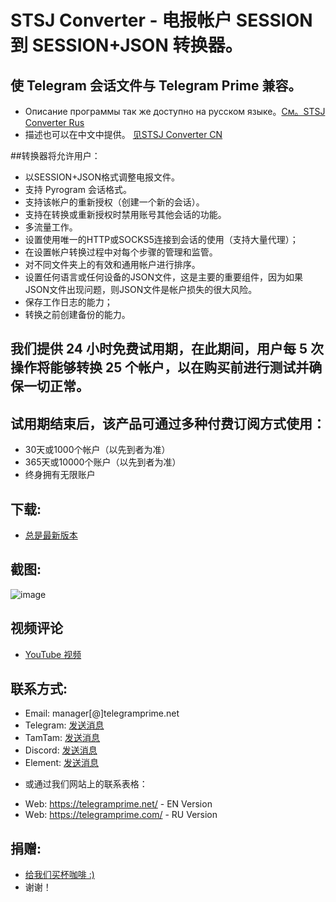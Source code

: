 # STSJ Converter - 电报帐户 SESSION 到 SESSION+JSON 转换器。

## 使 Telegram 会话文件与 Telegram Prime 兼容。
* Описание программы так же доступно на русском языке。[См。STSJ Converter Rus](https://github.com/telegram-prime/Telegram-.Session-to-.Session-.Json-Converter-RU)
* 描述也可以在中文中提供。 [见STSJ Converter CN](https://github.com/telegram-prime/Telegram-.Session-to-.Session-.Json-Converter-CN)


##转换器将允许用户：
 - 以SESSION+JSON格式调整电报文件。
 - 支持 Pyrogram 会话格式。
 - 支持该帐户的重新授权（创建一个新的会话）。
 - 支持在转换或重新授权时禁用账号其他会话的功能。
 - 多流量工作。
 - 设置使用唯一的HTTP或SOCKS5连接到会话的使用（支持大量代理）；
 - 在设置帐户转换过程中对每个步骤的管理和监管。
 - 对不同文件夹上的有效和通用帐户进行排序。
 - 设置任何语言或任何设备的JSON文件，这是主要的重要组件，因为如果JSON文件出现问题，则JSON文件是帐户损失的很大风险。
 - 保存工作日志的能力；
 - 转换之前创建备份的能力。


## 我们提供 24 小时免费试用期，在此期间，用户每 5 次操作将能够转换 25 个帐户，以在购买前进行测试并确保一切正常。


## 试用期结束后，该产品可通过多种付费订阅方式使用：
- 30天或1000个帐户（以先到者为准）
- 365天或10000个账户（以先到者为准）
- 终身拥有无限账户


## 下载:
 - [总是最新版本](https://github.com/telegram-prime/Telegram-.Session-to-.Session-.Json-Converter-CN/releases/latest)


## 截图:
![image](https://github.com/user-attachments/assets/b589e903-9d54-41c2-b787-87e7909bdff8)


## 视频评论
- [YouTube 视频](https://youtu.be/TjmF4SK9MQ4)


##  联系方式:
- Email:    manager[@]telegramprime.net
- Telegram: [发送消息](https://telegramprime.com/telegram-contact)
- TamTam:   [发送消息](https://telegramprime.com/tamtam-contact)
- Discord:  [发送消息](https://telegramprime.com/discord-contact)
- Element:  [发送消息](https://telegramprime.net/element-contact)

* 或通过我们网站上的联系表格：
- Wеb: https://telegramprime.net/ - EN Version
- Wеb: https://telegramprime.com/ - RU Version


## 捐赠:
* [给我们买杯咖啡 :)](https://nowpayments.io/donation/telegramprime)
* 谢谢！

